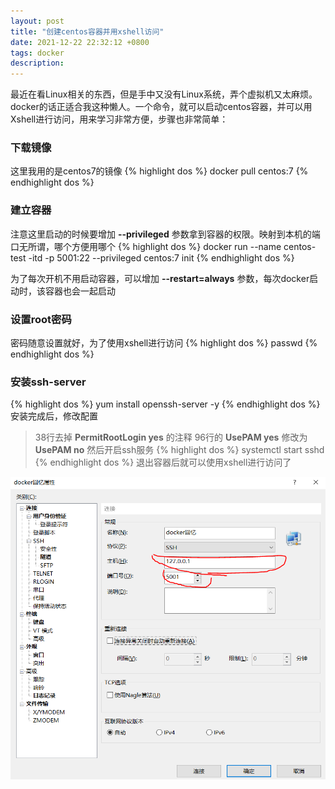 ```yaml
---
layout: post
title: "创建centos容器并用xshell访问"
date: 2021-12-22 22:32:12 +0800
tags: docker
description: 
---
```


最近在看Linux相关的东西，但是手中又没有Linux系统，弄个虚拟机又太麻烦。docker的话正适合我这种懒人。一个命令，就可以启动centos容器，并可以用Xshell进行访问，用来学习非常方便，步骤也非常简单：

### 下载镜像
这里我用的是centos7的镜像
{% highlight dos %}
docker pull centos:7
{% endhighlight dos %}

### 建立容器
注意这里启动的时候要增加 **--privileged** 参数拿到容器的权限。映射到本机的端口无所谓，哪个方便用哪个
{% highlight dos %}
docker run --name centos-test -itd -p 5001:22 --privileged centos:7 init
{% endhighlight dos %}

为了每次开机不用启动容器，可以增加 **--restart=always** 参数，每次docker启动时，该容器也会一起启动

### 设置root密码
密码随意设置就好，为了使用xshell进行访问
{% highlight dos %}
passwd
{% endhighlight dos %}

### 安装ssh-server
{% highlight dos %}
yum install openssh-server -y
{% endhighlight dos %}
安装完成后，修改配置
> 38行去掉 **PermitRootLogin yes** 的注释
> 96行的 **UsePAM yes** 修改为 **UsePAM no**
然后开启ssh服务
{% highlight dos %}
systemctl start sshd
{% endhighlight dos %}
退出容器后就可以使用xshell进行访问了

![](/images/2021-12-22-1.PNG)